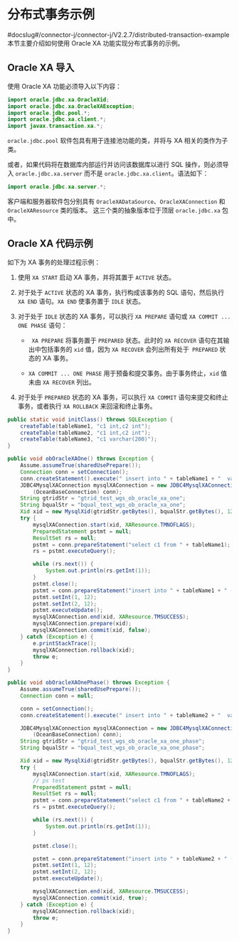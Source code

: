 # 分布式事务示例 

#docslug#/connector-j/connector-j/V2.2.7/distributed-transaction-example
本节主要介绍如何使用 Oracle XA 功能实现分布式事务的示例。

## Oracle XA 导入 

使用 Oracle XA 功能必须导入以下内容：

```java
import oracle.jdbc.xa.OracleXid;
import oracle.jdbc.xa.OracleXAException;
import oracle.jdbc.pool.*;
import oracle.jdbc.xa.client.*;
import javax.transaction.xa.*;
```

`oracle.jdbc.pool` 软件包具有用于连接池功能的类，并将与 XA 相关的类作为子类。

或者，如果代码将在数据库内部运行并访问该数据库以进行 SQL 操作，则必须导入 `oracle.jdbc.xa.server` 而不是 `oracle.jdbc.xa.client`。语法如下：

```java
import oracle.jdbc.xa.server.*;
```


客户端和服务器软件包分别具有 `OracleXADataSource`、`OracleXAConnection` 和 `OracleXAResource` 类的版本。 这三个类的抽象版本位于顶层 `oracle.jdbc.xa` 包中。

## Oracle XA 代码示例 

如下为 XA 事务的处理过程示例：

1. 使用 `XA START` 启动 XA 事务，并将其置于 `ACTIVE` 状态。   

2. 对于处于 `ACTIVE` 状态的 XA 事务，执行构成该事务的 SQL 语句，然后执行 `XA END` 语句。`XA END` 使事务置于 `IDLE` 状态。  

3. 对于处于 `IDLE` 状态的 XA 事务，可以执行 `XA PREPARE` 语句或 `XA COMMIT ... ONE PHASE` 语句：

   * ` XA PREPARE` 将事务置于 `PREPARED` 状态。此时的 `XA RECOVER` 语句在其输出中包括事务的 `xid` 值，因为 `XA RECOVER` 会列出所有处于` PREPARED` 状态的 XA 事务。    
   
   * `XA COMMIT ... ONE PHASE` 用于预备和提交事务。由于事务终止，`xid` 值未由 `XA RECOVER` 列出。

4. 对于处于 `PREPARED` 状态的 XA 事务，可以执行 `XA COMMIT` 语句来提交和终止事务，或者执行 `XA ROLLBACK` 来回滚和终止事务。



```java
public static void initClass() throws SQLException {
    createTable(tableName1, "c1 int,c2 int");
    createTable(tableName2, "c1 int,c2 int");
    createTable(tableName3, "c1 varchar(200)");
}

public void obOracleXAOne() throws Exception {
    Assume.assumeTrue(sharedUsePrepare());
    Connection conn = setConnection();
    conn.createStatement().execute(" insert into " + tableName1 + "  values(1,2)");
    JDBC4MysqlXAConnection mysqlXAConnection = new JDBC4MysqlXAConnection(
        (OceanBaseConnection) conn);
    String gtridStr = "gtrid_test_wgs_ob_oracle_xa_one";
    String bqualStr = "bqual_test_wgs_ob_oracle_xa_one";
    Xid xid = new MysqlXid(gtridStr.getBytes(), bqualStr.getBytes(), 123);
    try {
        mysqlXAConnection.start(xid, XAResource.TMNOFLAGS);
        PreparedStatement pstmt = null;
        ResultSet rs = null;
        pstmt = conn.prepareStatement("select c1 from " + tableName1);
        rs = pstmt.executeQuery();

        while (rs.next()) {
            System.out.println(rs.getInt(1));
        }
        pstmt.close();
        pstmt = conn.prepareStatement("insert into " + tableName1 + " (c1, c2) values(?, ?)");
        pstmt.setInt(1, 12);
        pstmt.setInt(2, 12);
        pstmt.executeUpdate();
        mysqlXAConnection.end(xid, XAResource.TMSUCCESS);
        mysqlXAConnection.prepare(xid);
        mysqlXAConnection.commit(xid, false);
    } catch (Exception e) {
        e.printStackTrace();
        mysqlXAConnection.rollback(xid);
        throw e;
    }
}

public void obOracleXAOnePhase() throws Exception {
    Assume.assumeTrue(sharedUsePrepare());
    Connection conn = null;

    conn = setConnection();
    conn.createStatement().execute(" insert into " + tableName2 + "  values(1,2)");

    JDBC4MysqlXAConnection mysqlXAConnection = new JDBC4MysqlXAConnection(
        (OceanBaseConnection) conn);
    String gtridStr = "gtrid_test_wgs_ob_oracle_xa_one_phase";
    String bqualStr = "bqual_test_wgs_ob_oracle_xa_one_phase";

    Xid xid = new MysqlXid(gtridStr.getBytes(), bqualStr.getBytes(), 123);
    try {
        mysqlXAConnection.start(xid, XAResource.TMNOFLAGS);
        // ps test
        PreparedStatement pstmt = null;
        ResultSet rs = null;
        pstmt = conn.prepareStatement("select c1 from " + tableName2 + "");
        rs = pstmt.executeQuery();

        while (rs.next()) {
            System.out.println(rs.getInt(1));
        }

        pstmt.close();

        pstmt = conn.prepareStatement("insert into " + tableName2 + " (c1, c2) values(?, ?)");
        pstmt.setInt(1, 12);
        pstmt.setInt(2, 12);
        pstmt.executeUpdate();

        mysqlXAConnection.end(xid, XAResource.TMSUCCESS);
        mysqlXAConnection.commit(xid, true);
    } catch (Exception e) {
        mysqlXAConnection.rollback(xid);
        throw e;
    }
}
```


